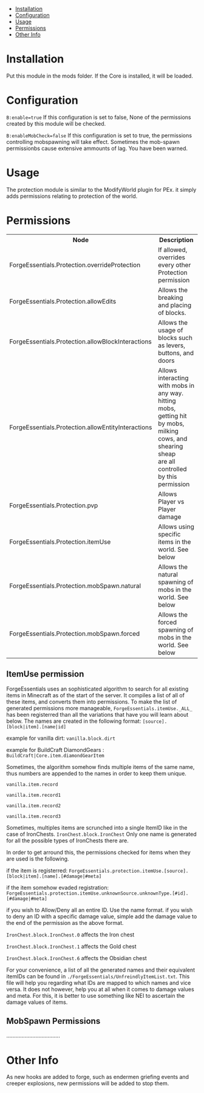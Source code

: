 * [Installation](#install)
* [Configuration](#config)
* [Usage](#use)
* [Permissions](#perm)
* [Other Info](#other)

# Installation <a name="install"></a>
Put this module in the mods folder. If the Core is installed, it will be loaded.

# Configuration <a name="config"></a>
`B:enable=true`
If this configuration is set to false, None of the permissions created by this module will be checked.

`B:enableMobCheck=false`
If this configuration is set to true, the permissions controlling mobspawning will take effect. Sometimes the mob-spawn permissionbs cause extensive ammounts of lag. You have been warned.

# Usage <a name="use"></a>
The protection module is similar to the ModifyWorld plugin for PEx. it simply adds permissions relating to protection of the world.

# Permissions <a name="perm"></a>
<table>
	<tr>
		<th>Node</th>
		<th>Description</th>
	</tr>
	<tr>
		<td>ForgeEssentials.Protection.overrideProtection</td>
		<td>If allowed, overrides every other Protection permission</td>
	</tr>
	<tr>
		<td>ForgeEssentials.Protection.allowEdits</td>
		<td>Allows the breaking and placing of blocks.</td>
	</tr>
	<tr>
		<td>ForgeEssentials.Protection.allowBlockInteractions</td>
		<td>Allows the usage of blocks such as levers, buttons, and doors</td>
	</tr>
	<tr>
		<td>ForgeEssentials.Protection.allowEntityInteractions</td>
		<td>Allows interacting with mobs in any way.<br /> hitting mobs, getting hit by mobs, milking cows, and shearing sheap <br /> are all controlled by this permission</td>
	</tr>	<tr>
		<td>ForgeEssentials.Protection.pvp</td>
		<td>Allows Player vs Player damage</td>
	</tr>
	<tr>
		<td>ForgeEssentials.Protection.itemUse</td>
		<td>Allows using specific items in the world. See below</td>
	</tr>
	<tr>
		<td>ForgeEssentials.Protection.mobSpawn.natural</td>
		<td>Allows the natural spawning of mobs in the world. See below</td>
	</tr>
	<tr>
		<td>ForgeEssentials.Protection.mobSpawn.forced</td>
		<td>Allows the forced spawning of mobs in the world. See below</td>
	</tr>
</table>

## ItemUse permission
ForgeEssentials uses an sophisticated algorithm to search for all existing items in Minecraft as of the start of the server. It compiles a list of all of these items, and converts them into permissions. To make the list of generated permissions more manageable, `ForgeEssentials.itemUse._ALL_` has been registerred than all the variations that have you will learn about below. The names are created in the following format: `[source].[block|item].[name|id]`

example for vanilla dirt: `vanilla.block.dirt`

example for BuildCraft DiamondGears : `BuildCraft|Core.item.diamondGearItem`

Sometimes, the algorithm somehow finds multiple items of the same name, thus numbers are appended to the names in order to keep them unique.

`vanilla.item.record`

`vanilla.item.record1`

`vanilla.item.record2`

`vanilla.item.record3`

Sometimes, multiples items are scrunched into a single ItemID like in the case of IronChests.
`IronChest.block.IronChest` Only one name is generated for all the possible types of IronChests there are. 

In order to get arround this, the permissions checked for items when they are used is the following.

if the item is registerred: `ForgeEssentials.protection.itemUse.[source].[block|item].[name].[#damage|#meta]`

if the item somehow evaded registration: `ForgeEssentials.protection.itemUse.unknownSource.unknownType.[#id].[#damage|#meta]`

if you wish to Allow/Deny all an entire ID. Use the name format. if you wish to deny an ID with a specific damage value, simple add the damage value to the end of the permission as the above format.

`IronChest.block.IronChest.0` affects the Iron chest

`IronChest.block.IronChest.1` affects the Gold chest

`IronChest.block.IronChest.6` affects the Obsidian chest

For your convenience, a list of all the generated names and their equivalent itemIDs can be found in `./ForgeEssentials/UnfreindlyItemList.txt`. This file will help you regarding what IDs are mapped to which names and vice versa. It does not however, help you at all when it comes to damage values and meta. For this, it is better to use something like NEI to ascertain the damage values of items.

## MobSpawn Permissions

...................................

# Other Info <a name="other"></a>
As new hooks are added to forge, such as endermen griefing events and creeper explosions, new permissions will be added to stop them.